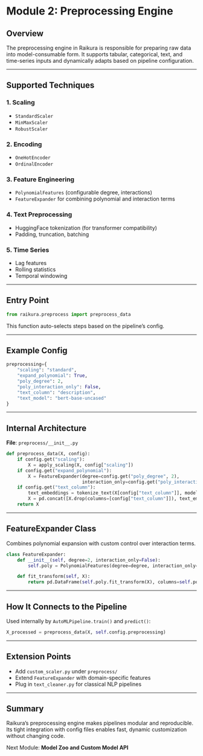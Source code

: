 # Module 2: Preprocessing Engine

## Overview

The preprocessing engine in Raikura is responsible for preparing raw data into model-consumable form. It supports tabular, categorical, text, and time-series inputs and dynamically adapts based on pipeline configuration.

---

## Supported Techniques

### 1. Scaling

* `StandardScaler`
* `MinMaxScaler`
* `RobustScaler`

### 2. Encoding

* `OneHotEncoder`
* `OrdinalEncoder`

### 3. Feature Engineering

* `PolynomialFeatures` (configurable degree, interactions)
* `FeatureExpander` for combining polynomial and interaction terms

### 4. Text Preprocessing

* HuggingFace tokenization (for transformer compatibility)
* Padding, truncation, batching

### 5. Time Series

* Lag features
* Rolling statistics
* Temporal windowing

---

## Entry Point

```python
from raikura.preprocess import preprocess_data
```

This function auto-selects steps based on the pipeline’s config.

---

## Example Config

```python
preprocessing={
    "scaling": "standard",
    "expand_polynomial": True,
    "poly_degree": 2,
    "poly_interaction_only": False,
    "text_column": "description",
    "text_model": "bert-base-uncased"
}
```

---

## Internal Architecture

**File**: `preprocess/__init__.py`

```python
def preprocess_data(X, config):
    if config.get("scaling"):
        X = apply_scaling(X, config["scaling"])
    if config.get("expand_polynomial"):
        X = FeatureExpander(degree=config.get("poly_degree", 2),
                            interaction_only=config.get("poly_interaction_only", False)).fit_transform(X)
    if config.get("text_column"):
        text_embeddings = tokenize_text(X[config["text_column"]], model_name=config.get("text_model", "bert-base-uncased"))
        X = pd.concat([X.drop(columns=[config["text_column"]]), text_embeddings], axis=1)
    return X
```

---

## FeatureExpander Class

Combines polynomial expansion with custom control over interaction terms.

```python
class FeatureExpander:
    def __init__(self, degree=2, interaction_only=False):
        self.poly = PolynomialFeatures(degree=degree, interaction_only=interaction_only, include_bias=False)

    def fit_transform(self, X):
        return pd.DataFrame(self.poly.fit_transform(X), columns=self.poly.get_feature_names_out())
```

---

## How It Connects to the Pipeline

Used internally by `AutoMLPipeline.train()` and `predict()`:

```python
X_processed = preprocess_data(X, self.config.preprocessing)
```

---

## Extension Points

* Add `custom_scaler.py` under `preprocess/`
* Extend `FeatureExpander` with domain-specific features
* Plug in `text_cleaner.py` for classical NLP pipelines

---

## Summary

Raikura’s preprocessing engine makes pipelines modular and reproducible. Its tight integration with config files enables fast, dynamic customization without changing code.

Next Module: **Model Zoo and Custom Model API**
